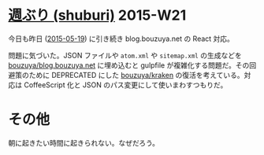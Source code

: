# [週ぶり (shuburi)][shuburi] 2015-W21

今日も昨日 ([2015-05-19][]) に引き続き blog.bouzuya.net の React 対応。

問題に気づいた。JSON ファイルや `atom.xml` や `sitemap.xml` の生成などを [bouzuya/blog.bouzuya.net][] に埋め込むと gulpfile が複雑化する問題だ。その回避策のために DEPRECATED にした [bouzuya/kraken][] の復活を考えている。対応は CoffeeScript 化と JSON のパス変更にして使いまわすつもりだ。

# その他

朝に起きたい時間に起きられない。なぜだろう。

[shuburi]: http://shuburi.org
[bouzuya/blog.bouzuya.net]: https://github.com/bouzuya/blog.bouzuya.net
[bouzuya/kraken]: https://github.com/bouzuya/kraken
[2015-05-19]: https://blog.bouzuya.net/2015/05/19/
